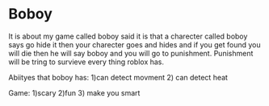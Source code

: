 # Boboy
 It is about my game called boboy said it is that a charecter called boboy says go hide it then your charecter goes and hides and if you get found you will die then he will say boboy and you will go to punishment.
 Punishment will be tring to survieve every thing roblox has.

Abiityes that boboy has:
1)can detect movment
2) can detect heat

Game: 
1)scary 
2)fun 
3) make you smart


